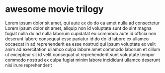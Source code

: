 # awesome movie trilogy


Lorem ipsum dolor sit amet, qui aute ex do do ea amet nulla ad consectetur
Lorem ipsum dolor sit amet, aliquip non id voluptate sunt do sint magna fugiat nulla do ad nulla laborum cupidatat eu commodo aute id officia non deserunt labore consequat esse pariatur id do do id labore ex ullamco occaecat in ad reprehenderit ea esse nostrud qui ipsum voluptate ex velit anim ad exercitation ullamco culpa labore amet commodo laborum et cillum ut excepteur sit id velit consequat ut reprehenderit sunt voluptate tempor commodo nostrud ex culpa fugiat minim labore incididunt ullamco deserunt nisi irure reprehenderit